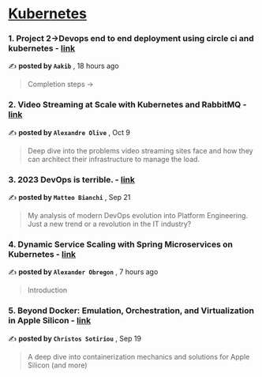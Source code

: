 
<h1><a href=https://medium.com/tag/kubernetes/recommended target="_blank" rel="noopener noreferrer">Kubernetes</a></h1>
<h3>1. Project 2→Devops end to end deployment using circle ci and kubernetes - <a href=https://medium.com/@aakibkhan1/project-2-devops-end-to-end-deployment-using-circle-ci-and-kubernetes-41bf4e37ca36?source=tag_recommended_feed---------0-84----------kubernetes----------8b627042_01f0_4c80_aeb5_af6afacce17f------- target="_blank" rel="noopener noreferrer">link</a></h3>

✍️ **posted by `Aakib`** <date> , 18 hours ago</date>

<blockquote>Completion steps →</blockquote>

<h3>2. Video Streaming at Scale with Kubernetes and RabbitMQ - <a href=https://medium.com/skeepers/video-streaming-at-scale-with-kubernetes-and-rabbitmq-6e23fd0e75fb?source=tag_recommended_feed---------1-107----------kubernetes----------8b627042_01f0_4c80_aeb5_af6afacce17f------- target="_blank" rel="noopener noreferrer">link</a></h3>

✍️ **posted by `Alexandre Olive`** <date> , Oct 9</date>

<blockquote>Deep dive into the problems video streaming sites face and how they can architect their infrastructure to manage the load.</blockquote>

<h3>3. 2023 DevOps is terrible. - <a href=https://medium.com/@mbianchidev/2023-devops-is-terrible-ec88162c86d7?source=tag_recommended_feed---------2-85----------kubernetes----------8b627042_01f0_4c80_aeb5_af6afacce17f------- target="_blank" rel="noopener noreferrer">link</a></h3>

✍️ **posted by `Matteo Bianchi`** <date> , Sep 21</date>

<blockquote>My analysis of modern DevOps evolution into Platform Engineering. Just a new trend or a revolution in the IT industry?</blockquote>

<h3>4. Dynamic Service Scaling with Spring Microservices on Kubernetes - <a href=https://medium.com/@AlexanderObregon/dynamic-service-scaling-with-spring-microservices-on-kubernetes-cb1c0a69ad9c?source=tag_recommended_feed---------3-84----------kubernetes----------8b627042_01f0_4c80_aeb5_af6afacce17f------- target="_blank" rel="noopener noreferrer">link</a></h3>

✍️ **posted by `Alexander Obregon`** <date> , 7 hours ago</date>

<blockquote>Introduction</blockquote>

<h3>5. Beyond Docker: Emulation, Orchestration, and Virtualization in Apple Silicon - <a href=https://medium.com/itnext/beyond-docker-emulation-orchestration-and-virtualization-in-apple-silicon-34011259cd91?source=tag_recommended_feed---------4-107----------kubernetes----------8b627042_01f0_4c80_aeb5_af6afacce17f------- target="_blank" rel="noopener noreferrer">link</a></h3>

✍️ **posted by `Christos Sotiriou`** <date> , Sep 19</date>

<blockquote>A deep dive into containerization mechanics and solutions for Apple Silicon (and more)</blockquote>

